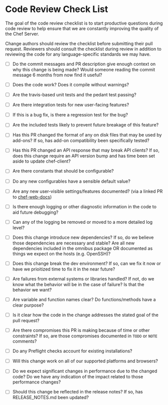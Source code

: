 # Code Review Check List

The goal of the code review checklist is to start productive questions
during code review to help ensure that we are constantly improving the
quality of the Chef Server.

Change authors should review the checklist before submitting their
pull request. Reviewers should consult the checklist during review in
addition to reviewing the code for any language-specific standards we
may have.

- [ ] Do the commit messages and PR description give enough context on why
      this change is being made? Would someone reading the commit message
      6 months from now find it useful?

- [ ] Does the code work? Does it compile without warnings?

- [ ] Are the travis-based unit tests and the pedant test passing?

- [ ] Are there integration tests for new user-facing features?

- [ ] If this is a bug fix, is there a regression test for the bug?

- [ ] Are the included tests likely to prevent future breakage of this
      feature?

- [ ] Has this PR changed the format of any on disk files that may be
      used by add-ons? If so, has add-on compatibility been
      specifically tested?

- [ ] Has this PR changed an API response that may break API clients?
      If so, does this change require an API version bump and has time
      been set aside to update chef-client?

- [ ] Are there constants that should be configurable?

- [ ] Do any new configurables have a sensible default value?

- [ ] Are any new user-visible settings/features documented? (via a
      linked PR to [chef-web-docs](https://github.com/chef/chef-web-docs/))

- [ ] Is there enough logging or other diagnostic information in the
      code to aid future debugging?

- [ ] Can any of the logging be removed or moved to a more detailed
      log level?

- [ ] Does this change introduce new dependencies? If so, do we
      believe those dependencies are necessary and stable? Are all new
      dependencies included in the omnibus package OR documented as
      things we expect on the hosts (e.g. OpenSSH)?

- [ ] Does this change break the dev environment? If so, can we fix it
      now or have we prioitized time to fix it in the near future?

- [ ] Are failures from external systems or libraries handled? If not,
      do we know what the behavior will be in the case of failure? Is
      that the behavior we want?

- [ ] Are variable and function names clear? Do functions/methods have
      a clear purpose?

- [ ] Is it clear how the code in the change addresses the stated goal
      of the pull request?

- [ ] Are there compromises this PR is making because of time or other
      constraints? If so, are those compromises documented in `TODO`
      or `NOTE` comments?

- [ ] Do any Preflight checks account for existing installations?

- [ ] Will this change work on all of our supported platforms and
      browsers?

- [ ] Do we expect significant changes in performance due to the
      changed code? Do we have any indication of the impact related to
      those performance changes?

- [ ] Should this change be reflected in the release notes? If so, has
      RELEASE_NOTES.md been updated?
